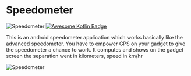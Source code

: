 # Speedometer
![Speedometer](https://i.imgur.com/NHJUNgD.png)
[![Awesome Kotlin Badge](https://kotlin.link/awesome-kotlin.svg)](https://github.com/ajithvgiri/speedometer)


This is an android speedometer application which works basically like the advanced speedometer. You have to empower GPS on your gadget to give the speedometer a chance to work. It computes and shows on the gadget screen the separation went in kilometers, speed in km/hr

![Speedometer](https://i.imgur.com/OP87ru6.png)
